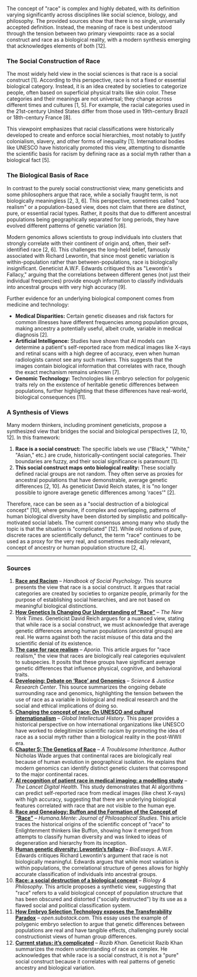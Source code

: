 The concept of "race" is complex and highly debated, with its definition varying significantly across disciplines like social science, biology, and philosophy. The provided sources show that there is no single, universally accepted definition. Instead, the meaning of race is best understood through the tension between two primary viewpoints: race as a social construct and race as a biological reality, with a modern synthesis emerging that acknowledges elements of both [12].

### The Social Construction of Race
The most widely held view in the social sciences is that race is a social construct [1]. According to this perspective, race is not a fixed or essential biological category. Instead, it is an idea created by societies to categorize people, often based on superficial physical traits like skin color. These categories and their meanings are not universal; they change across different times and cultures [1, 5]. For example, the racial categories used in the 21st-century United States differ from those used in 19th-century Brazil or 18th-century France [8].

This viewpoint emphasizes that racial classifications were historically developed to create and enforce social hierarchies, most notably to justify colonialism, slavery, and other forms of inequality [1]. International bodies like UNESCO have historically promoted this view, attempting to dismantle the scientific basis for racism by defining race as a social myth rather than a biological fact [5].

### The Biological Basis of Race
In contrast to the purely social constructionist view, many geneticists and some philosophers argue that race, while a socially fraught term, is not biologically meaningless [2, 3, 6]. This perspective, sometimes called "race realism" or a population-based view, does not claim that there are distinct, pure, or essential racial types. Rather, it posits that due to different ancestral populations being geographically separated for long periods, they have evolved different patterns of genetic variation [6].

Modern genomics allows scientists to group individuals into clusters that strongly correlate with their continent of origin and, often, their self-identified race [2, 6]. This challenges the long-held belief, famously associated with Richard Lewontin, that since most genetic variation is within-population rather than between-populations, race is biologically insignificant. Geneticist A.W.F. Edwards critiqued this as "Lewontin's Fallacy," arguing that the correlations between different genes (not just their individual frequencies) provide enough information to classify individuals into ancestral groups with very high accuracy [9].

Further evidence for an underlying biological component comes from medicine and technology:
*   **Medical Disparities:** Certain genetic diseases and risk factors for common illnesses have different frequencies among population groups, making ancestry a potentially useful, albeit crude, variable in medical diagnosis [2].
*   **Artificial Intelligence:** Studies have shown that AI models can determine a patient's self-reported race from medical images like X-rays and retinal scans with a high degree of accuracy, even when human radiologists cannot see any such markers. This suggests that the images contain biological information that correlates with race, though the exact mechanism remains unknown [7].
*   **Genomic Technology:** Technologies like embryo selection for polygenic traits rely on the existence of heritable genetic differences between populations, further highlighting that these differences have real-world, biological consequences [11].

### A Synthesis of Views
Many modern thinkers, including prominent geneticists, propose a synthesized view that bridges the social and biological perspectives [2, 10, 12]. In this framework:
1.  **Race is a social construct:** The specific labels we use ("Black," "White," "Asian," etc.) are crude, historically-contingent social categories. Their boundaries are fuzzy, and their social significance is paramount [1].
2.  **This social construct maps onto biological reality:** These socially defined racial groups are not random. They often serve as proxies for ancestral populations that have demonstrable, average genetic differences [2, 10]. As geneticist David Reich states, it is "no longer possible to ignore average genetic differences among 'races'" [2].

Therefore, race can be seen as a "social destruction of a biological concept" [10], where genuine, if complex and overlapping, patterns of human biological diversity have been distorted by simplistic and politically-motivated social labels. The current consensus among many who study the topic is that the situation is "complicated" [12]. While old notions of pure, discrete races are scientifically defunct, the term "race" continues to be used as a proxy for the very real, and sometimes medically relevant, concept of ancestry or human population structure [2, 4].

---
### Sources

1.  **[Race and Racism](https://openpublishing.princeton.edu/read/race-and-racism/section/2fb3629b-719a-47a0-976e-9f62ae8b2f70)** – *Handbook of Social Psychology*. This source presents the view that race is a social construct. It argues that racial categories are created by societies to organize people, primarily for the purpose of establishing social hierarchies, and are not based on meaningful biological distinctions.
2.  **[How Genetics Is Changing Our Understanding of “Race”](https://archive.jwest.org/Articles/Reich2028-GeneticsRace.pdf)** – *The New York Times*. Geneticist David Reich argues for a nuanced view, stating that while race is a social construct, we must acknowledge that average genetic differences among human populations (ancestral groups) are real. He warns against both the racist misuse of this data and the scientific denial of its existence.
3.  **[The case for race realism](https://www.aporiamagazine.com/p/the-case-for-race-realism)** – *Aporia*. This article argues for "race realism," the view that races are biologically real categories equivalent to subspecies. It posits that these groups have significant average genetic differences that influence physical, cognitive, and behavioral traits.
4.  **[Developing: Debate on ‘Race’ and Genomics](https://scijust.ucsc.edu/2019/05/30/developing-debate-on-race-and-genomics/)** – *Science & Justice Research Center*. This source summarizes the ongoing debate surrounding race and genomics, highlighting the tension between the use of race as a variable in biological and medical research and the social and ethical implications of doing so.
5.  **[Changing the concept of race: On UNESCO and cultural internationalism](https://archive.jwest.org/Research/Duedahl2020-RaceConceptUNESCO.pdf)** – *Global Intellectual History*. This paper provides a historical perspective on how international organizations like UNESCO have worked to delegitimize scientific racism by promoting the idea of race as a social myth rather than a biological reality in the post-WWII era.
6.  **[Chapter 5: The Genetics of Race](https://archive.jwest.org/BookExcerpts/TroublesomeInheritance-Chapter5.pdf)** – *A Troublesome Inheritance*. Author Nicholas Wade argues that continental races are biologically real because of human evolution in geographical isolation. He explains that modern genomics can identify distinct genetic clusters that correspond to the major continental races.
7.  **[AI recognition of patient race in medical imaging: a modelling study](https://archive.jwest.org/Research/Gichoya2022-RaceMedical.pdf)** – *The Lancet Digital Health*. This study demonstrates that AI algorithms can predict self-reported race from medical images (like chest X-rays) with high accuracy, suggesting that there are underlying biological features correlated with race that are not visible to the human eye.
8.  **[Race and Genealogy: Buffon and the Formation of the Concept of “Race”](https://archive.jwest.org/Research/Doron2012-RaceConcept.pdf)** – *Humana.Mente: Journal of Philosophical Studies*. This article traces the historical origins of the scientific concept of "race" to Enlightenment thinkers like Buffon, showing how it emerged from attempts to classify human diversity and was linked to ideas of degeneration and hierarchy from its inception.
9.  **[Human genetic diversity: Lewontin’s fallacy](https://archive.jwest.org/Research/Edwards2003-LewontinFallacy.pdf)** – *BioEssays*. A.W.F. Edwards critiques Richard Lewontin's argument that race is not biologically meaningful. Edwards argues that while most variation is within populations, the correlational structure of genes allows for highly accurate classification of individuals into ancestral groups.
10. **[Race: a social destruction of a biological concept](https://link.springer.com/article/10.1007/s10539-009-9193-7)** – *Biology & Philosophy*. This article proposes a synthetic view, suggesting that "race" refers to a valid biological concept of population structure that has been obscured and distorted ("socially destructed") by its use as a flawed social and political classification system.
11. **[How Embryo Selection Technology exposes the Transferability Paradox](https://open.substack.com/pub/pifferpilfer/p/how-embryo-selection-technology-exposes)** – *open.substack.com*. This essay uses the example of polygenic embryo selection to argue that genetic differences between populations are real and have tangible effects, challenging purely social constructionist views of human group differences.
12. **[Current status: it’s complicated](https://www.razibkhan.com/p/current-status-its-complicated)** – *Razib Khan*. Geneticist Razib Khan summarizes the modern understanding of race as complex. He acknowledges that while race is a social construct, it is not a "pure" social construct because it correlates with real patterns of genetic ancestry and biological variation.